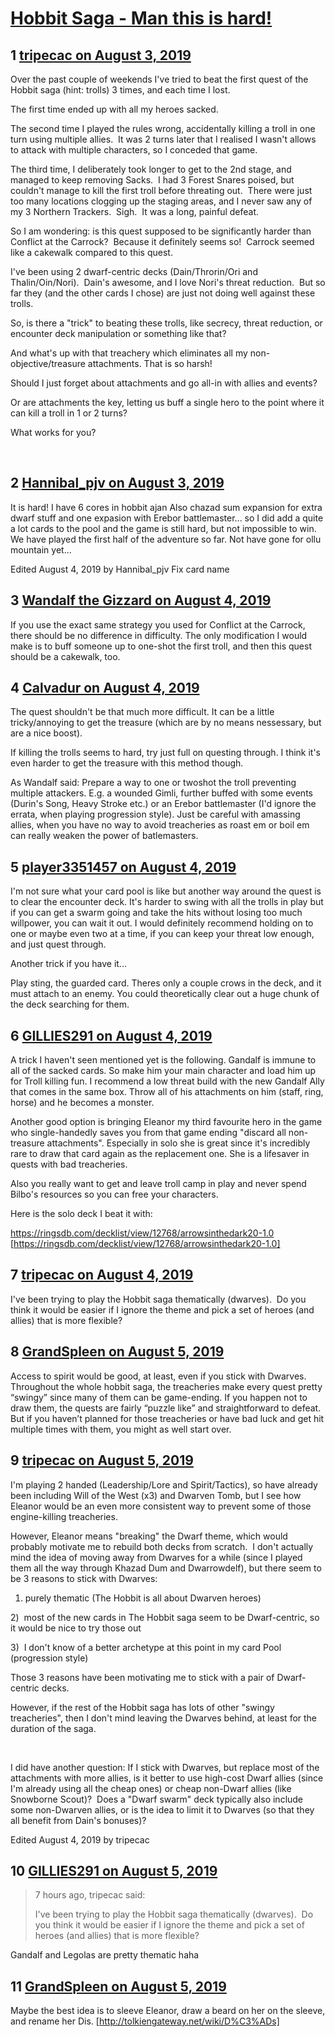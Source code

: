 # [Hobbit Saga - Man this is hard!](https://community.fantasyflightgames.com/topic/298364-hobbit-saga-man-this-is-hard/)

## 1 [tripecac on August 3, 2019](https://community.fantasyflightgames.com/topic/298364-hobbit-saga-man-this-is-hard/?do=findComment&comment=3754941)

Over the past couple of weekends I've tried to beat the first quest of the Hobbit saga (hint: trolls) 3 times, and each time I lost.

The first time ended up with all my heroes sacked. 

The second time I played the rules wrong, accidentally killing a troll in one turn using multiple allies.  It was 2 turns later that I realised I wasn't allows to attack with multiple characters, so I conceded that game.

The third time, I deliberately took longer to get to the 2nd stage, and managed to keep removing Sacks.  I had 3 Forest Snares poised, but couldn't manage to kill the first troll before threating out.  There were just too many locations clogging up the staging areas, and I never saw any of my 3 Northern Trackers.  Sigh.  It was a long, painful defeat.

So I am wondering: is this quest supposed to be significantly harder than Conflict at the Carrock?  Because it definitely seems so!  Carrock seemed like a cakewalk compared to this quest.

I've been using 2 dwarf-centric decks (Dain/Throrin/Ori and Thalin/Oin/Nori).  Dain's awesome, and I love Nori's threat reduction.  But so far they (and the other cards I chose) are just not doing well against these trolls.

So, is there a "trick" to beating these trolls, like secrecy, threat reduction, or encounter deck manipulation or something like that?

And what's up with that treachery which eliminates all my non-objective/treasure attachments. That is so harsh!

Should I just forget about attachments and go all-in with allies and events?

Or are attachments the key, letting us buff a single hero to the point where it can kill a troll in 1 or 2 turns?

What works for you?

 

## 2 [Hannibal_pjv on August 3, 2019](https://community.fantasyflightgames.com/topic/298364-hobbit-saga-man-this-is-hard/?do=findComment&comment=3755027)

It is hard! I have 6 cores in hobbit ajan Also chazad sum expansion for extra dwarf stuff and one expasion with Erebor battlemaster﻿... so I did add a quite a lot cards to the pool and the game is still hard, but not impossible to win. We have played the first half of the adventure so far. Not have gone for ollu mountain yet...

Edited August 4, 2019 by Hannibal_pjv
Fix card name

## 3 [Wandalf the Gizzard on August 4, 2019](https://community.fantasyflightgames.com/topic/298364-hobbit-saga-man-this-is-hard/?do=findComment&comment=3755060)

If you use the exact same strategy you used for Conflict at the Carrock, there should be no difference in difficulty. The only modification I would make is to buff someone up to one-shot the first troll, and then this quest should be a cakewalk, too.

## 4 [Calvadur on August 4, 2019](https://community.fantasyflightgames.com/topic/298364-hobbit-saga-man-this-is-hard/?do=findComment&comment=3755117)

The quest shouldn't be that much more difficult. It can be a little tricky/annoying to get the treasure (which are by no means nessessary, but are a nice boost).

If killing the trolls seems to hard, try just full on questing through. I think it's even harder to get the treasure with this method though.

As Wandalf said: Prepare a way to one or twoshot the troll preventing multiple attackers. E.g. a wounded Gimli, further buffed with some events (Durin's Song, Heavy Stroke etc.) or an Erebor battlemaster (I'd ignore the errata, when playing progression style). Just be careful with amassing allies, when you have no way to avoid treacheries as roast em or boil em can really weaken the power of batlemasters.

## 5 [player3351457 on August 4, 2019](https://community.fantasyflightgames.com/topic/298364-hobbit-saga-man-this-is-hard/?do=findComment&comment=3755118)

I'm not sure what your card pool is like but another way around the quest is to clear the encounter deck. It's harder to swing with all the trolls in play but if you can get a swarm going and take the hits without losing too much willpower, you can wait it out. I would definitely recommend holding on to one or maybe even two at a time, if you can keep your threat low enough, and just quest through.

Another trick if you have it... 

Play sting, the guarded card. Theres only a couple crows in the deck, and it must attach to an enemy. You could theoretically clear out a huge chunk of the deck searching for them. 

## 6 [GILLIES291 on August 4, 2019](https://community.fantasyflightgames.com/topic/298364-hobbit-saga-man-this-is-hard/?do=findComment&comment=3755350)

A trick I haven't seen mentioned yet is the following. Gandalf is immune to all of the sacked cards. So make him your main character and load him up for Troll killing fun. I recommend a low threat build with the new Gandalf Ally that comes in the same box. Throw all of his attachments on him (staff, ring, horse) and he becomes a monster.

Another good option is bringing Eleanor my third favourite hero in the game who single-handedly saves you from that game ending "discard all non-treasure attachments". Especially in solo she is great since it's incredibly rare to draw that card again as the replacement one. She is a lifesaver in quests with bad treacheries.

Also you really want to get and leave troll camp in play and never spend Bilbo's resources so you can free your characters.

Here is the solo deck I beat it with:

https://ringsdb.com/decklist/view/12768/arrowsinthedark20-1.0 [https://ringsdb.com/decklist/view/12768/arrowsinthedark20-1.0]

## 7 [tripecac on August 4, 2019](https://community.fantasyflightgames.com/topic/298364-hobbit-saga-man-this-is-hard/?do=findComment&comment=3755459)

I've been trying to play the Hobbit saga thematically (dwarves).  Do you think it would be easier if I ignore the theme and pick a set of heroes (and allies) that is more flexible?

## 8 [GrandSpleen on August 5, 2019](https://community.fantasyflightgames.com/topic/298364-hobbit-saga-man-this-is-hard/?do=findComment&comment=3755635)

Access to spirit would be good, at least, even if you stick with Dwarves. Throughout the whole hobbit saga, the treacheries make every quest pretty “swingy” since many of them can be game-ending. If you happen not to draw them, the quests are fairly “puzzle like” and straightforward to defeat. But if you haven’t planned for those treacheries or have bad luck and get hit multiple times with them, you might as well start over.

## 9 [tripecac on August 5, 2019](https://community.fantasyflightgames.com/topic/298364-hobbit-saga-man-this-is-hard/?do=findComment&comment=3755645)

I'm playing 2 handed (Leadership/Lore and Spirit/Tactics), so have already been including Will of the West (x3) and Dwarven Tomb, but I see how Eleanor would be an even more consistent way to prevent some of those engine-killing treacheries.

However, Eleanor means "breaking" the Dwarf theme, which would probably motivate me to rebuild both decks from scratch.  I don't actually mind the idea of moving away from Dwarves for a while (since I played them all the way through Khazad Dum and Dwarrowdelf), but there seem to be 3 reasons to stick with Dwarves:

1) purely thematic (The Hobbit is all about Dwarven heroes)

2)  most of the new cards in The Hobbit saga seem to be Dwarf-centric, so it would be nice to try those out

3)  I don't know of a better archetype at this point in my card Pool (progression style)

Those 3 reasons have been motivating me to stick with a pair of Dwarf-centric decks. 

However, if the rest of the Hobbit saga has lots of other "swingy treacheries", then I don't mind leaving the Dwarves behind, at least for the duration of the saga.

 

I did have another question: If I stick with Dwarves, but replace most of the attachments with more allies, is it better to use high-cost Dwarf allies (since I'm already using all the cheap ones) or cheap non-Dwarf allies (like Snowborne Scout)?  Does a "Dwarf swarm" deck typically also include some non-Dwarven allies, or is the idea to limit it to Dwarves (so that they all benefit from Dain's bonuses)?

Edited August 4, 2019 by tripecac

## 10 [GILLIES291 on August 5, 2019](https://community.fantasyflightgames.com/topic/298364-hobbit-saga-man-this-is-hard/?do=findComment&comment=3755651)

> 7 hours ago, tripecac said:
> 
> I've been trying to play the Hobbit saga thematically (dwarves).  Do you think it would be easier if I ignore the theme and pick a set of heroes (and allies) that is more flexible?

Gandalf and Legolas are pretty thematic haha

## 11 [GrandSpleen on August 5, 2019](https://community.fantasyflightgames.com/topic/298364-hobbit-saga-man-this-is-hard/?do=findComment&comment=3755874)

Maybe the best idea is to sleeve Eleanor, draw a beard on her on the sleeve, and rename her Dis. [http://tolkiengateway.net/wiki/D%C3%ADs]

